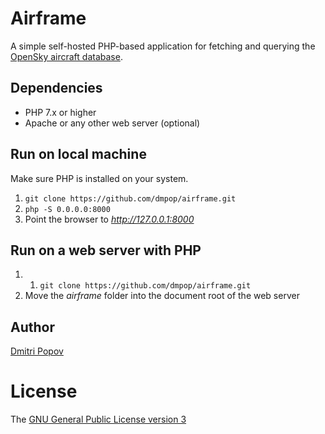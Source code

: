 # Airframe

A simple self-hosted PHP-based application for fetching and querying the [OpenSky aircraft database](https://opensky-network.org/aircraft-database/).

## Dependencies

- PHP 7.x or higher
- Apache or any other web server (optional)

## Run on local machine

Make sure PHP is installed on your system.

1. `git clone https://github.com/dmpop/airframe.git`
3. `php -S 0.0.0.0:8000`
4. Point the browser to _http://127.0.0.1:8000_

## Run on a web server with PHP

1. 1. `git clone https://github.com/dmpop/airframe.git`
2. Move the _airframe_ folder into the document root of the web server

## Author

[Dmitri Popov](https://cameracode.coffee/)

# License

The [GNU General Public License version 3](http://www.gnu.org/licenses/gpl-3.0.en.html)